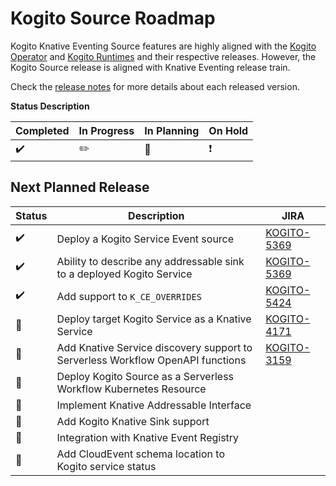 # Kogito Source Roadmap

Kogito Knative Eventing Source features are highly aligned with
the [Kogito Operator](https://github.com/kiegroup/kogito-operator/)
and [Kogito Runtimes](https://github.com/kiegroup/kogito-runtimes) and their respective releases. However, the Kogito
Source release is aligned with Knative Eventing release train.

Check the [release notes](https://github.com/knative-sandbox/eventing-kogito/releases) for more details about each
released version.

**Status Description**

| Completed | In Progress | In Planning | On Hold |
| --------- | ----------- | ----------- | ------- |
| :heavy_check_mark: | :pencil2: | :triangular_flag_on_post: | :exclamation: |

## Next Planned Release

| Status | Description | JIRA |
| ------ | ----------- | -------- |
| :heavy_check_mark: | Deploy a Kogito Service Event source | [KOGITO-5369](https://issues.redhat.com/browse/KOGITO-5369) |
| :heavy_check_mark: | Ability to describe any addressable sink to a deployed Kogito Service | [KOGITO-5369](https://issues.redhat.com/browse/KOGITO-5369) |
| :heavy_check_mark: | Add support to `K_CE_OVERRIDES` | [KOGITO-5424](https://issues.redhat.com/browse/KOGITO-5424) |
| :triangular_flag_on_post: | Deploy target Kogito Service as a Knative Service | [KOGITO-4171](https://issues.redhat.com/browse/KOGITO-4171) |
| :triangular_flag_on_post: | Add Knative Service discovery support to Serverless Workflow OpenAPI functions | [KOGITO-3159](https://issues.redhat.com/browse/KOGITO-3159)
| :triangular_flag_on_post: | Deploy Kogito Source as a Serverless Workflow Kubernetes Resource | |
| :triangular_flag_on_post: | Implement Knative Addressable Interface | |
| :triangular_flag_on_post: | Add Kogito Knative Sink support | |
| :triangular_flag_on_post: | Integration with Knative Event Registry | |
| :triangular_flag_on_post: | Add CloudEvent schema location to Kogito service status | |
